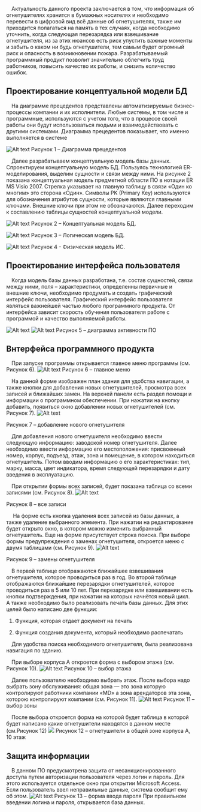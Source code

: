 &emsp;Актуальность данного проекта заключается в том, что информация об огнетушителях хранится в бумажных носителях и необходимо перевести в цифровой вид всё данные об огнетушителях, также им приходится полагаться на память в тех случаях, когда необходимо уточнить, когда следующая перезарядка или взвешивание огнетушителя, из за этих нюансов есть риск упустить важные моменты и забыть о каком ни будь огнетушители, тем самым будет огромный риск и опасность в возникновении пожара.   Разрабатываемый программный продукт позволит значительно облегчить труд работников, повысить качество их работы, и снизить количество ошибок.

## Проектирование концептуальной модели БД

&emsp;На диаграмме прецедентов представлены автоматизируемые бизнес-процессы компании и их исполнители. Любые системы, в том числе и программные, используются с учетом того, что в процессе своей работы они будут использоваться людьми и взаимодействовать с другими системами. Диаграмма прецедентов показывает, что именно выполняется в системе

![Alt text](image.png)
Рисунок 1 – Диаграмма прецедентов

&emsp;Далее разрабатываем концептуальную модель базы данных. Спроектируем концептуальную модель БД. Пользуясь технологией ER-моделирования, выделим сущности и связи между ними. На рисунке 2 показана концептуальная модель предметной области ПО в нотации ER MS Visio 2007. Стрелка указывает на главную таблицу в связи «Один ко многим» это сторона «Один». Символы PK (Primary Key) используются для обозначения атрибутов сущности, которые являются главными ключами. Внешние ключи при этом не обозначаются. Далее переходим к составлению таблицы сущностей концептуальной модели.

![Alt text](image-1.png)
Рисунок 2 – Концептуальная модель БД.

![Alt text](image-2.png)
Рисунок 3 – Логическая модель БД.

![Alt text](image-3.png)
Рисунок 4 - Физическая модель ИС. 

## Проектирование интерфейса пользователя

&emsp;Когда модель базы данных разработана, т.е. состав сущностей, связи между ними, поля – характеристики, определенны первичные и внешние ключи, необходимо продумать и создать графический интерфейс пользователя.
Графический интерфейс пользователя являться важнейшей частью любого программного продукта. От интерфейса зависит скорость обучения пользователя работе с программой и качество выполняемой работы.

![Alt text](image-4.png)
![Alt text](image-5.png)
Рисунок 5 – диаграмма активности ПО

## Bнтерфейса программного продукта

&emsp;При запуске программы открывается главное меню программы (см. Рисунок 6).
 ![Alt text](image-6.png)
Рисунок 6 – главное меню

&emsp;На данной форме изображен план здания для удобства навигации, а также кнопки для добавления новых огнетушителей, просмотра всех записей и ближайших замен. На верхней панели есть раздел помощи и информации о программном обеспечении.
При нажатии на кнопку добавить, появиться окно добавлении новых огнетушителей (см. Рисунок 7).
 ![Alt text](image-7.png)

Рисунок 7 – добавление нового огнетушителя


&emsp;Для добавления нового огнетушителя необходимо ввести следующую информацию: заводской номер огнетушителя. Далее необходимо ввести информацию его местоположения: присвоенный номер, корпус, подъезд, этаж, зона и помещение, в котором находиться огнетушитель. Потом вводим информацию о его характеристиках: тип, марку, масса, цвет индикатора, время следующей перезарядки и дату введения в эксплуатацию.

&emsp;При открытии формы всех записей, будет показана таблица со всеми записями (см. Рисунок 8).
 ![Alt text](image-8.png)

Рисунок 8 – все записи


&emsp; На форме есть кнопка удаления всех записей из базы данных, а также   удаление выбранного элемента. При нажатии на редактирование будет открыто окно, в котором можно изменить выбранный огнетушитель. Еще на форме присутствует строка поиска.
При выборе формы предупреждения о заменах огнетушителя, откроется меню с двумя таблицами (см. Рисунок 9).
 ![Alt text](image-9.png)

Рисунок 9 – замены огнетушителя


&emsp;В первой таблице отображаются ближайшее взвешивания огнетушителя, которое проводиться раз в год. 
Во второй таблице отображаются ближайшие перезарядки огнетушителей, которое проводиться раз в 5 или 10 лет.
При перезарядке или взвешивании есть кнопки подтверждения, при нажатии на которых начнётся новый цикл. А также необходимо было реализовать печать базы данных.
Для этих целей было написано две функции:
1)	Функция, которая отдает документ на печать 

2)	Функция создания документа, который необходимо распечатать

&emsp;Для удобства поиска необходимого огнетушителя, была реализована навигация по зданию.

&emsp;При выборе корпуса А откроется форма с выбором этажа (см. Рисунок 10).
 ![Alt text](image-10.png)
Рисунок 10 – выбор этажа

&emsp;Далее пользователю необходимо выбрать этаж. После выбора надо выбрать зону обслуживания: общая зона — это зона которую контролируют работники компании «MD» а зона арендаторов эта зона, которою контролируют компании (см. Рисунок 11).
 ![Alt text](image-11.png)
Рисунок 11 – выбор зоны

&emsp;После выбора откроется форма на которой будет таблица в которой будет написано какие огнетушители находятся в данном месте (см.Рисунок 12)
 ![](image-12.png)
Рисунок 12 – огнетушители в общей зоне корпуса А, 10 этаж

## Защита информации
&emsp;В данном ПО предусмотрена защита от несанкционированного доступа путем авторизации пользователя через логин и пароль. Для этого используется отдельное окно при открытии Microsoft Access. Если пользователь ввел неправильные данные, система сообщит ему об этом.
 ![Alt text](image-13.png)
Рисунок 13 – форма ввода пароля
При правильном введении логина и пароля, открывается база данных.

